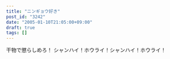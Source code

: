 ```yaml
---
title: "ニンギョウ好き"
post_id: "3242"
date: "2005-01-10T21:05:00+09:00"
draft: true
tags: []
---
```



干物で懲らしめろ！ シャンハイ！ホウライ！シャンハイ！ホウライ！
